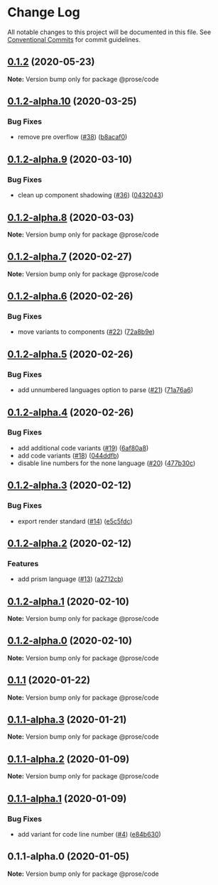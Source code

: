 # Change Log

All notable changes to this project will be documented in this file.
See [Conventional Commits](https://conventionalcommits.org) for commit guidelines.

## [0.1.2](https://github.com/prosejs/prose/compare/@prose/code@0.1.2-alpha.10...@prose/code@0.1.2) (2020-05-23)

**Note:** Version bump only for package @prose/code





## [0.1.2-alpha.10](https://github.com/prosejs/prose/compare/@prose/code@0.1.2-alpha.9...@prose/code@0.1.2-alpha.10) (2020-03-25)


### Bug Fixes

* remove pre overflow ([#38](https://github.com/prosejs/prose/issues/38)) ([b8acaf0](https://github.com/prosejs/prose/commit/b8acaf0471f0d5242186632d128a281de9836811))





## [0.1.2-alpha.9](https://github.com/prosejs/prose/compare/@prose/code@0.1.2-alpha.8...@prose/code@0.1.2-alpha.9) (2020-03-10)


### Bug Fixes

* clean up component shadowing ([#36](https://github.com/prosejs/prose/issues/36)) ([0432043](https://github.com/prosejs/prose/commit/0432043e52e77a5a8c6987a703ec0a159a34a07b))





## [0.1.2-alpha.8](https://github.com/prosejs/prose/compare/@prose/code@0.1.2-alpha.7...@prose/code@0.1.2-alpha.8) (2020-03-03)

**Note:** Version bump only for package @prose/code





## [0.1.2-alpha.7](https://github.com/prosejs/prose/compare/@prose/code@0.1.2-alpha.6...@prose/code@0.1.2-alpha.7) (2020-02-27)

**Note:** Version bump only for package @prose/code





## [0.1.2-alpha.6](https://github.com/prosejs/prose/compare/@prose/code@0.1.2-alpha.5...@prose/code@0.1.2-alpha.6) (2020-02-26)


### Bug Fixes

* move variants to components ([#22](https://github.com/prosejs/prose/issues/22)) ([72a8b9e](https://github.com/prosejs/prose/commit/72a8b9e7c6fa9d50efa92072b7753767e462cdec))





## [0.1.2-alpha.5](https://github.com/prosejs/prose/compare/@prose/code@0.1.2-alpha.4...@prose/code@0.1.2-alpha.5) (2020-02-26)


### Bug Fixes

* add unnumbered languages option to parse ([#21](https://github.com/prosejs/prose/issues/21)) ([71a76a6](https://github.com/prosejs/prose/commit/71a76a650e5233d193ae8ad8be4d110a0650ad2c))





## [0.1.2-alpha.4](https://github.com/prosejs/prose/compare/@prose/code@0.1.2-alpha.3...@prose/code@0.1.2-alpha.4) (2020-02-26)


### Bug Fixes

* add additional code variants ([#19](https://github.com/prosejs/prose/issues/19)) ([6af80a8](https://github.com/prosejs/prose/commit/6af80a82131deb6f890477839aa73b44ac036831))
* add code variants ([#18](https://github.com/prosejs/prose/issues/18)) ([044ddfb](https://github.com/prosejs/prose/commit/044ddfb64aab9270ead88faa6379f3fbe33103c1))
* disable line numbers for the none language ([#20](https://github.com/prosejs/prose/issues/20)) ([477b30c](https://github.com/prosejs/prose/commit/477b30c77140c99d1f13847393194766fc853158))





## [0.1.2-alpha.3](https://github.com/prosejs/prose/compare/@prose/code@0.1.2-alpha.2...@prose/code@0.1.2-alpha.3) (2020-02-12)


### Bug Fixes

* export render standard ([#14](https://github.com/prosejs/prose/issues/14)) ([e5c5fdc](https://github.com/prosejs/prose/commit/e5c5fdc490a7117ea5c5a69240ffc71dda6e3667))





## [0.1.2-alpha.2](https://github.com/prosejs/prose/compare/@prose/code@0.1.2-alpha.1...@prose/code@0.1.2-alpha.2) (2020-02-12)


### Features

* add prism language ([#13](https://github.com/prosejs/prose/issues/13)) ([a2712cb](https://github.com/prosejs/prose/commit/a2712cb7200933b6e6d6b9c9cd8e04dc0097011b))





## [0.1.2-alpha.1](https://github.com/prosejs/prose/compare/@prose/code@0.1.2-alpha.0...@prose/code@0.1.2-alpha.1) (2020-02-10)

**Note:** Version bump only for package @prose/code





## [0.1.2-alpha.0](https://github.com/prosejs/prose/compare/@prose/code@0.1.1...@prose/code@0.1.2-alpha.0) (2020-02-10)

**Note:** Version bump only for package @prose/code





## [0.1.1](https://github.com/prosejs/prose/compare/@prose/code@0.1.1-alpha.3...@prose/code@0.1.1) (2020-01-22)

**Note:** Version bump only for package @prose/code





## [0.1.1-alpha.3](https://github.com/prosejs/prose/compare/@prose/code@0.1.1-alpha.2...@prose/code@0.1.1-alpha.3) (2020-01-21)

**Note:** Version bump only for package @prose/code





## [0.1.1-alpha.2](https://github.com/prosejs/prose/compare/@prose/code@0.1.1-alpha.1...@prose/code@0.1.1-alpha.2) (2020-01-09)

**Note:** Version bump only for package @prose/code





## [0.1.1-alpha.1](https://github.com/prosejs/prose/compare/@prose/code@0.1.1-alpha.0...@prose/code@0.1.1-alpha.1) (2020-01-09)


### Bug Fixes

* add variant for code line number ([#4](https://github.com/prosejs/prose/issues/4)) ([e84b630](https://github.com/prosejs/prose/commit/e84b6307a3072e1daaace5a2d372fc8e801b72e2))





## 0.1.1-alpha.0 (2020-01-05)

**Note:** Version bump only for package @prose/code
